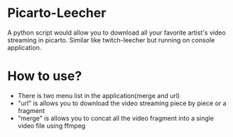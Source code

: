 # Picarto-Leecher
A python script would allow you to download all your favorite artist's video streaming in picarto. Similar like twitch-leecher but running on console application.

# How to use?
- There is two menu list in the application(merge and url)
- "url" is allows you to download the video streaming piece by piece or a fragment
- "merge" is allows you to concat all the video fragment into a single video file using ffmpeg

